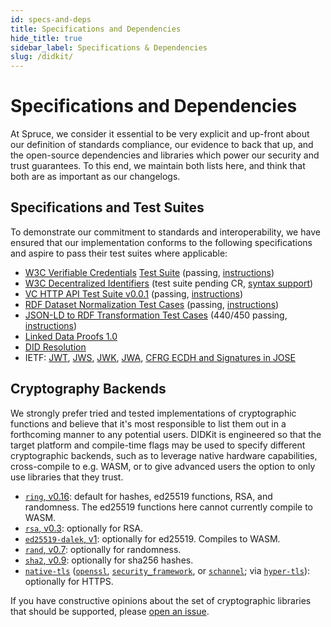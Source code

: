 ```yaml
---
id: specs-and-deps
title: Specifications and Dependencies
hide_title: true
sidebar_label: Specifications & Dependencies
slug: /didkit/
---
```


# Specifications and Dependencies

At Spruce, we consider it essential to be very explicit and up-front about
our definition of standards compliance, our evidence to back that up, and
the open-source dependencies and libraries which power our security and 
trust guarantees.  To this end, we maintain both lists here, and think that
both are as important as our changelogs.

## Specifications and Test Suites

To demonstrate our commitment to standards and interoperability, we have
ensured that our implementation conforms to the following specifications and
aspire to pass their test suites where applicable:

- [W3C Verifiable Credentials](https://www.w3.org/TR/vc-data-model/) 
[Test Suite](https://github.com/w3c/vc-test-suite) (passing, 
[instructions](https://github.com/spruceid/ssi/tree/main/vc-test))
- [W3C Decentralized Identifiers](https://www.w3.org/TR/did-core/) 
(test suite pending CR, [syntax support](
https://github.com/spruceid/ssi/blob/main/src/did.pest))
- [VC HTTP API Test Suite v0.0.1](
https://github.com/w3c-ccg/vc-http-api/tree/master/packages/plugfest-2020)
(passing, [instructions](
https://github.com/spruceid/vc-http-api/tree/spruce/packages/plugfest-2020/vendors/spruce))
- [RDF Dataset Normalization Test Cases](
https://json-ld.github.io/normalization/tests/) (passing, [instructions](#))
- [JSON-LD to RDF Transformation Test Cases](
https://w3c.github.io/json-ld-api/tests/toRdf-manifest.html) 
(440/450 passing, [instructions](#))
- [Linked Data Proofs 1.0](https://w3c-ccg.github.io/ld-proofs/)
- [DID Resolution](https://w3c-ccg.github.io/did-resolution/)
- IETF: [JWT](https://tools.ietf.org/html/rfc7519),
  [JWS](https://tools.ietf.org/html/rfc7515),
  [JWK](https://tools.ietf.org/html/rfc7517),
  [JWA](https://tools.ietf.org/html/rfc7518),
  [CFRG ECDH and Signatures in JOSE](https://tools.ietf.org/html/rfc8037) 

## Cryptography Backends

We strongly prefer tried and tested implementations of cryptographic functions
and believe that it's most responsible to list them out in a forthcoming manner
to any potential users. DIDKit is engineered so that the target platform and
compile-time flags may be used to specify different cryptographic backends,
such as to leverage native hardware capabilities, cross-compile to e.g. WASM,
or to give advanced users the option to only use libraries that they trust.

- [`ring`, v0.16](https://docs.rs/ring/0.16.19/ring/): default for hashes, ed25519
  functions, RSA, and randomness. The ed25519 functions here cannot currently
  compile to WASM.
- [`rsa`, v0.3](https://docs.rs/rsa/0.3.0/rsa/): optionally for RSA.
- [`ed25519-dalek`, v1](https://docs.rs/ed25519-dalek/1.0.1/ed25519_dalek):
  optionally for ed25519. Compiles to WASM.
- [`rand`, v0.7](https://docs.rs/rand/0.7.3/rand/): optionally for randomness.
- [`sha2`, v0.9](https://docs.rs/sha2/0.9.2/sha2/): optionally for sha256
  hashes.
- [`native-tls`](https://docs.rs/native-tls/0.2.7/native_tls/) ([`openssl`](https://docs.rs/openssl/0.10.32/openssl/), [`security_framework`](https://docs.rs/security-framework/2.0.0/security_framework/), or [`schannel`](https://docs.rs/schannel/0.1.19/schannel/); via [`hyper-tls`](https://docs.rs/hyper-tls/0.5.0/hyper_tls/)): optionally for HTTPS.

If you have constructive opinions about the set of cryptographic libraries that
should be supported, please [open an issue](https://github.com/spruceid/ssi).
